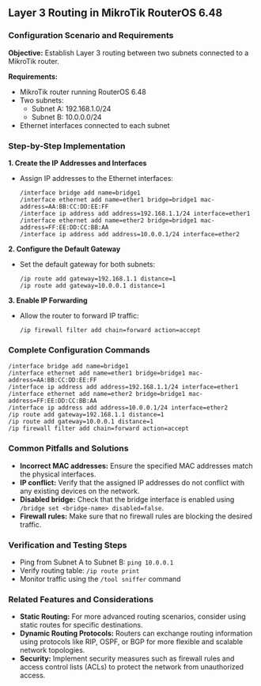 ## Layer 3 Routing in MikroTik RouterOS 6.48

### Configuration Scenario and Requirements

**Objective:** Establish Layer 3 routing between two subnets connected to a MikroTik router.

**Requirements:**

- MikroTik router running RouterOS 6.48
- Two subnets:
  - Subnet A: 192.168.1.0/24
  - Subnet B: 10.0.0.0/24
- Ethernet interfaces connected to each subnet

### Step-by-Step Implementation

**1. Create the IP Addresses and Interfaces**

- Assign IP addresses to the Ethernet interfaces:
  ```
  /interface bridge add name=bridge1
  /interface ethernet add name=ether1 bridge=bridge1 mac-address=AA:BB:CC:DD:EE:FF
  /interface ip address add address=192.168.1.1/24 interface=ether1
  /interface ethernet add name=ether2 bridge=bridge1 mac-address=FF:EE:DD:CC:BB:AA
  /interface ip address add address=10.0.0.1/24 interface=ether2
  ```

**2. Configure the Default Gateway**

- Set the default gateway for both subnets:
  ```
  /ip route add gateway=192.168.1.1 distance=1
  /ip route add gateway=10.0.0.1 distance=1
  ```

**3. Enable IP Forwarding**

- Allow the router to forward IP traffic:
  ```
  /ip firewall filter add chain=forward action=accept
  ```

### Complete Configuration Commands

```
/interface bridge add name=bridge1
/interface ethernet add name=ether1 bridge=bridge1 mac-address=AA:BB:CC:DD:EE:FF
/interface ip address add address=192.168.1.1/24 interface=ether1
/interface ethernet add name=ether2 bridge=bridge1 mac-address=FF:EE:DD:CC:BB:AA
/interface ip address add address=10.0.0.1/24 interface=ether2
/ip route add gateway=192.168.1.1 distance=1
/ip route add gateway=10.0.0.1 distance=1
/ip firewall filter add chain=forward action=accept
```

### Common Pitfalls and Solutions

- **Incorrect MAC addresses:** Ensure the specified MAC addresses match the physical interfaces.
- **IP conflict:** Verify that the assigned IP addresses do not conflict with any existing devices on the network.
- **Disabled bridge:** Check that the bridge interface is enabled using `/bridge set <bridge-name> disabled=false`.
- **Firewall rules:** Make sure that no firewall rules are blocking the desired traffic.

### Verification and Testing Steps

- Ping from Subnet A to Subnet B: `ping 10.0.0.1`
- Verify routing table: `/ip route print`
- Monitor traffic using the `/tool sniffer` command

### Related Features and Considerations

- **Static Routing:** For more advanced routing scenarios, consider using static routes for specific destinations.
- **Dynamic Routing Protocols:** Routers can exchange routing information using protocols like RIP, OSPF, or BGP for more flexible and scalable network topologies.
- **Security:** Implement security measures such as firewall rules and access control lists (ACLs) to protect the network from unauthorized access.